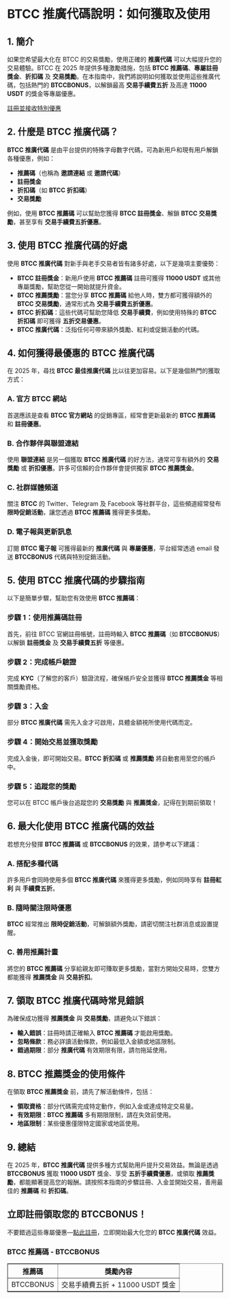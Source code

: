 <h1>BTCC 推廣代碼說明：如何獲取及使用</h1>
<h2>1. 簡介</h2>
<p>如果您希望最大化在 BTCC 的交易獎勵，使用正確的 <strong>推廣代碼</strong> 可以大幅提升您的交易體驗。BTCC 在 2025 年提供多種激勵措施，包括 <strong>BTCC 推薦碼</strong>、<strong>專屬註冊獎金</strong>、<strong>折扣碼</strong> 及 <strong>交易獎勵</strong>。在本指南中，我們將說明如何獲取並使用這些推廣代碼，包括熱門的 <strong>BTCCBONUS</strong>，以解鎖最高 <strong>交易手續費五折</strong> 及高達 <strong>11000 USDT</strong> 的獎金等專屬優惠。</p>
<p><a href="https://partner.btcc.com/us/c/BTCCBONUS/9303" target="_blank">註冊並接收特別優惠</a></p>

<img src="https://images.mirror-media.xyz/publication-images/sxUjn3XEbXjmLpy6-mMSB.png?height=500&amp;width=1000" decoding="async" data-nimg="fill" class="css-xah9so" style="position: absolute; inset: 0px; box-sizing: border-box; padding: 0px; border: none; margin: auto; display: block; width: 0px; height: 0px; min-width: 100%; max-width: 100%; min-height: 100%; max-height: 100%;">

<h2>2. 什麼是 BTCC 推廣代碼？</h2>
<p><strong>BTCC 推廣代碼</strong> 是由平台提供的特殊字母數字代碼，可為新用戶和現有用戶解鎖各種優惠，例如：</p>
<ul>
<li><strong>推薦碼</strong>（也稱為 <strong>邀請連結</strong> 或 <strong>邀請代碼</strong>）</li>
<li><strong>註冊獎金</strong></li>
<li><strong>折扣碼</strong>（如 <strong>BTCC 折扣碼</strong>）</li>
<li><strong>交易獎勵</strong></li>
</ul>
<p>例如，使用 <strong>BTCC 推薦碼</strong> 可以幫助您獲得 <strong>BTCC 註冊獎金</strong>、解鎖 <strong>BTCC 交易獎勵</strong>，甚至享有 <strong>交易手續費五折優惠</strong>。</p>

<h2>3. 使用 BTCC 推廣代碼的好處</h2>
<p>使用 <strong>BTCC 推廣代碼</strong> 對新手與老手交易者皆有諸多好處，以下是幾項主要優勢：</p>
<ul>
<li><strong>BTCC 註冊獎金</strong>：新用戶使用 <strong>BTCC 推薦碼</strong> 註冊可獲得 <strong>11000 USDT</strong> 或其他專屬獎勵，幫助您從一開始就提升資金。</li>
<li><strong>BTCC 推薦獎勵</strong>：當您分享 <strong>BTCC 推薦碼</strong> 給他人時，雙方都可獲得額外的 <strong>BTCC 交易獎勵</strong>，通常形式為 <strong>交易手續費五折優惠</strong>。</li>
<li><strong>BTCC 折扣碼</strong>：這些代碼可幫助您降低 <strong>交易手續費</strong>，例如使用特殊的 <strong>BTCC 折扣碼</strong> 即可獲得 <strong>五折交易優惠</strong>。</li>
<li><strong>BTCC 推廣代碼</strong>：泛指任何可帶來額外獎勵、紅利或促銷活動的代碼。</li>
</ul>

<h2>4. 如何獲得最優惠的 BTCC 推廣代碼</h2>
<p>在 2025 年，尋找 <strong>BTCC 最佳推廣代碼</strong> 比以往更加容易。以下是幾個熱門的獲取方式：</p>
<h3>A. 官方 BTCC 網站</h3>
<p>首選應該是查看 <strong>BTCC 官方網站</strong> 的促銷專區，經常會更新最新的 <strong>BTCC 推薦碼</strong> 和 <strong>註冊優惠</strong>。</p>

<h3>B. 合作夥伴與聯盟連結</h3>
<p>使用 <strong>聯盟連結</strong> 是另一個獲取 <strong>BTCC 推廣代碼</strong> 的好方法，通常可享有額外的 <strong>交易獎勵</strong> 或 <strong>折扣優惠</strong>。許多可信賴的合作夥伴會提供獨家 <strong>BTCC 推薦獎金</strong>。</p>

<h3>C. 社群媒體頻道</h3>
<p>關注 <strong>BTCC</strong> 的 Twitter、Telegram 及 Facebook 等社群平台，這些頻道經常發布 <strong>限時促銷活動</strong>，讓您透過 <strong>BTCC 推薦碼</strong> 獲得更多獎勵。</p>

<h3>D. 電子報與更新訊息</h3>
<p>訂閱 <strong>BTCC 電子報</strong> 可獲得最新的 <strong>推廣代碼</strong> 與 <strong>專屬優惠</strong>，平台經常透過 email 發送 <strong>BTCCBONUS</strong> 代碼與特別促銷活動。</p>

<h2>5. 使用 BTCC 推廣代碼的步驟指南</h2>
<p>以下是簡單步驟，幫助您有效使用 <strong>BTCC 推薦碼</strong>：</p>

<h3>步驟 1：使用推薦碼註冊</h3>
<p>首先，前往 BTCC 官網註冊帳號，註冊時輸入 <strong>BTCC 推薦碼</strong>（如 <strong>BTCCBONUS</strong>）以解鎖 <strong>註冊獎金</strong> 及 <strong>交易手續費五折</strong> 等優惠。</p>

<h3>步驟 2：完成帳戶驗證</h3>
<p>完成 <strong>KYC</strong>（了解您的客戶）驗證流程，確保帳戶安全並獲得 <strong>BTCC 推薦獎金</strong> 等相關獎勵資格。</p>

<h3>步驟 3：入金</h3>
<p>部分 <strong>BTCC 推廣代碼</strong> 需先入金才可啟用，具體金額視所使用代碼而定。</p>

<h3>步驟 4：開始交易並獲取獎勵</h3>
<p>完成入金後，即可開始交易。<strong>BTCC 折扣碼</strong> 或 <strong>推薦獎勵</strong> 將自動套用至您的帳戶中。</p>

<h3>步驟 5：追蹤您的獎勵</h3>
<p>您可以在 BTCC 帳戶後台追蹤您的 <strong>交易獎勵</strong> 與 <strong>推薦獎金</strong>，記得在到期前領取！</p>

<h2>6. 最大化使用 BTCC 推廣代碼的效益</h2>
<p>若想充分發揮 <strong>BTCC 推薦碼</strong> 或 <strong>BTCCBONUS</strong> 的效果，請參考以下建議：</p>
<h3>A. 搭配多種代碼</h3>
<p>許多用戶會同時使用多個 <strong>BTCC 推廣代碼</strong> 來獲得更多獎勵，例如同時享有 <strong>註冊紅利</strong> 與 <strong>手續費五折</strong>。</p>

<h3>B. 隨時關注限時優惠</h3>
<p><strong>BTCC</strong> 經常推出 <strong>限時促銷活動</strong>，可解鎖額外獎勵，請密切關注社群消息或設置提醒。</p>

<h3>C. 善用推薦計畫</h3>
<p>將您的 <strong>BTCC 推薦碼</strong> 分享給親友即可賺取更多獎勵，當對方開始交易時，您雙方都能獲得 <strong>推薦獎金</strong> 與 <strong>交易折扣</strong>。</p>

<h2>7. 領取 BTCC 推廣代碼時常見錯誤</h2>
<p>為確保成功獲得 <strong>推薦獎金</strong> 與 <strong>交易獎勵</strong>，請避免以下錯誤：</p>
<ul>
<li><strong>輸入錯誤</strong>：註冊時請正確輸入 <strong>BTCC 推薦碼</strong> 才能啟用獎勵。</li>
<li><strong>忽略條款</strong>：務必詳讀活動條款，例如最低入金額或地區限制。</li>
<li><strong>錯過期限</strong>：部分 <strong>推廣代碼</strong> 有效期限有限，請勿拖延使用。</li>
</ul>

<h2>8. BTCC 推薦獎金的使用條件</h2>
<p>在領取 <strong>BTCC 推薦獎金</strong> 前，請先了解活動條件，包括：</p>
<ul>
<li><strong>領取資格</strong>：部分代碼需完成特定動作，例如入金或達成特定交易量。</li>
<li><strong>有效期限</strong>：<strong>BTCC 推薦碼</strong> 多有期限限制，請在失效前使用。</li>
<li><strong>地區限制</strong>：某些優惠僅限特定國家或地區使用。</li>
</ul>

<h2>9. 總結</h2>
<p>在 2025 年，<strong>BTCC 推廣代碼</strong> 提供多種方式幫助用戶提升交易效益。無論是透過 <strong>BTCCBONUS</strong> 獲取 <strong>11000 USDT</strong> 獎金、享受 <strong>五折手續費優惠</strong>，或領取 <strong>推薦獎勵</strong>，都能顯著提高您的報酬。請按照本指南的步驟註冊、入金並開始交易，善用最佳的 <strong>推薦碼</strong> 和 <strong>折扣碼</strong>。</p>

<h2>立即註冊領取您的 BTCCBONUS！</h2>
<p>不要錯過這些專屬優惠—<a href="https://partner.btcc.com/us/c/BTCCBONUS/9303">點此註冊</a>，立即開始最大化您的 <strong>BTCC 推廣代碼</strong> 效益。</p>

<h3>BTCC 推薦碼 - BTCCBONUS</h3>
<table border="1">
<thead>
<tr>
<th>推薦碼</th>
<th>獎勵內容</th>
</tr>
</thead>
<tbody>
<tr>
<td>BTCCBONUS</td>
<td>交易手續費五折 + 11000 USDT 獎金</td>
</tr>
</tbody>
</table>
